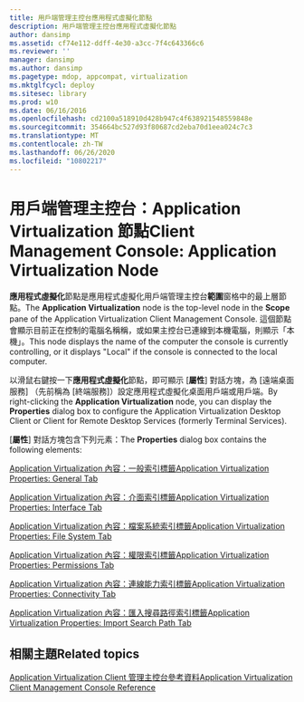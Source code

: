 ```yaml
---
title: 用戶端管理主控台應用程式虛擬化節點
description: 用戶端管理主控台應用程式虛擬化節點
author: dansimp
ms.assetid: cf74e112-ddff-4e30-a3cc-7f4c643366c6
ms.reviewer: ''
manager: dansimp
ms.author: dansimp
ms.pagetype: mdop, appcompat, virtualization
ms.mktglfcycl: deploy
ms.sitesec: library
ms.prod: w10
ms.date: 06/16/2016
ms.openlocfilehash: cd2100a518910d428b947c4f638921548559848e
ms.sourcegitcommit: 354664bc527d93f80687cd2eba70d1eea024c7c3
ms.translationtype: MT
ms.contentlocale: zh-TW
ms.lasthandoff: 06/26/2020
ms.locfileid: "10802217"
---
```

# <span data-ttu-id="2cb57-103">用戶端管理主控台：Application Virtualization 節點</span><span class="sxs-lookup"><span data-stu-id="2cb57-103">Client Management Console: Application Virtualization Node</span></span>


<span data-ttu-id="2cb57-104">**應用程式虛擬化**節點是應用程式虛擬化用戶端管理主控台**範圍**窗格中的最上層節點。</span><span class="sxs-lookup"><span data-stu-id="2cb57-104">The **Application Virtualization** node is the top-level node in the **Scope** pane of the Application Virtualization Client Management Console.</span></span> <span data-ttu-id="2cb57-105">這個節點會顯示目前正在控制的電腦名稱稱，或如果主控台已連線到本機電腦，則顯示「本機」。</span><span class="sxs-lookup"><span data-stu-id="2cb57-105">This node displays the name of the computer the console is currently controlling, or it displays "Local" if the console is connected to the local computer.</span></span>

<span data-ttu-id="2cb57-106">以滑鼠右鍵按一下**應用程式虛擬化**節點，即可顯示 [**屬性**] 對話方塊，為 [遠端桌面服務] （先前稱為 [終端服務]）設定應用程式虛擬化桌面用戶端或用戶端。</span><span class="sxs-lookup"><span data-stu-id="2cb57-106">By right-clicking the **Application Virtualization** node, you can display the **Properties** dialog box to configure the Application Virtualization Desktop Client or Client for Remote Desktop Services (formerly Terminal Services).</span></span>

<span data-ttu-id="2cb57-107">[**屬性**] 對話方塊包含下列元素：</span><span class="sxs-lookup"><span data-stu-id="2cb57-107">The **Properties** dialog box contains the following elements:</span></span>

[<span data-ttu-id="2cb57-108">Application Virtualization 內容：一般索引標籤</span><span class="sxs-lookup"><span data-stu-id="2cb57-108">Application Virtualization Properties: General Tab</span></span>](application-virtualization-properties-general-tab.md)

[<span data-ttu-id="2cb57-109">Application Virtualization 內容：介面索引標籤</span><span class="sxs-lookup"><span data-stu-id="2cb57-109">Application Virtualization Properties: Interface Tab</span></span>](application-virtualization-properties-interface-tab.md)

[<span data-ttu-id="2cb57-110">Application Virtualization 內容：檔案系統索引標籤</span><span class="sxs-lookup"><span data-stu-id="2cb57-110">Application Virtualization Properties: File System Tab</span></span>](application-virtualization-properties-file-system-tab.md)

[<span data-ttu-id="2cb57-111">Application Virtualization 內容：權限索引標籤</span><span class="sxs-lookup"><span data-stu-id="2cb57-111">Application Virtualization Properties: Permissions Tab</span></span>](application-virtualization-properties-permissions-tab.md)

[<span data-ttu-id="2cb57-112">Application Virtualization 內容：連線能力索引標籤</span><span class="sxs-lookup"><span data-stu-id="2cb57-112">Application Virtualization Properties: Connectivity Tab</span></span>](application-virtualization-properties-connectivity-tab.md)

[<span data-ttu-id="2cb57-113">Application Virtualization 內容：匯入搜尋路徑索引標籤</span><span class="sxs-lookup"><span data-stu-id="2cb57-113">Application Virtualization Properties: Import Search Path Tab</span></span>](application-virtualization-properties-import-search-path-tab.md)

## <span data-ttu-id="2cb57-114">相關主題</span><span class="sxs-lookup"><span data-stu-id="2cb57-114">Related topics</span></span>


[<span data-ttu-id="2cb57-115">Application Virtualization Client 管理主控台參考資料</span><span class="sxs-lookup"><span data-stu-id="2cb57-115">Application Virtualization Client Management Console Reference</span></span>](application-virtualization-client-management-console-reference.md)

 

 





